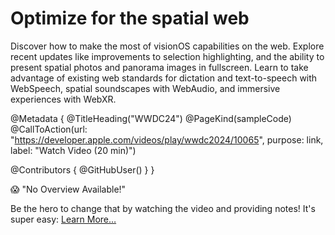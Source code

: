 # Optimize for the spatial web

Discover how to make the most of visionOS capabilities on the web. Explore recent updates like improvements to selection highlighting, and the ability to present spatial photos and panorama images in fullscreen. Learn to take advantage of existing web standards for dictation and text-to-speech with WebSpeech, spatial soundscapes with WebAudio, and immersive experiences with WebXR.

@Metadata {
   @TitleHeading("WWDC24")
   @PageKind(sampleCode)
   @CallToAction(url: "https://developer.apple.com/videos/play/wwdc2024/10065", purpose: link, label: "Watch Video (20 min)")

   @Contributors {
      @GitHubUser(<replace this with your GitHub handle>)
   }
}

😱 "No Overview Available!"

Be the hero to change that by watching the video and providing notes! It's super easy:
 [Learn More…](https://wwdcnotes.com/documentation/wwdcnotes/contributing)
